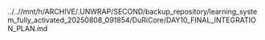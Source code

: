 ../..//mnt/h/ARCHIVE/.UNWRAP/SECOND/backup_repository/learning_system_fully_activated_20250808_091854/DuRiCore/DAY10_FINAL_INTEGRATION_PLAN.md